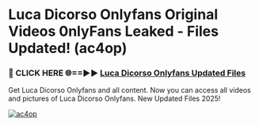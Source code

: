 # Luca Dicorso Onlyfans Original Videos 0nlyFans Leaked - Files Updated! (ac4op)

<h3>🔴 CLICK HERE 🌐==►► <a href="https://tinyurl.com/ehrbuxhb" rel="nofollow">Luca Dicorso Onlyfans Updated Files</a></h3>

Get Luca Dicorso Onlyfans and all content. Now you can access all videos and pictures of Luca Dicorso Onlyfans. New Updated Files 2025!

[![ac4op](https://i.imgur.com/lVYEuWS.gif)](https://tinyurl.com/ehrbuxhb)
